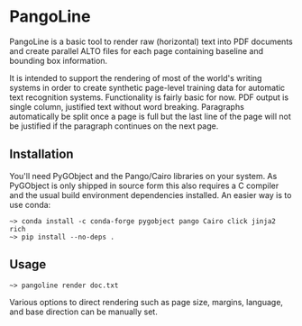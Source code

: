 # PangoLine

PangoLine is a basic tool to render raw (horizontal) text into PDF documents
and create parallel ALTO files for each page containing baseline and bounding
box information. 

It is intended to support the rendering of most of the world's writing systems
in order to create synthetic page-level training data for automatic text
recognition systems. Functionality is fairly basic for now. PDF output is
single column, justified text without word breaking. Paragraphs automatically
be split once a page is full but the last line of the page will not be
justified if the paragraph continues on the next page.

## Installation

You'll need PyGObject and the Pango/Cairo libraries on your system. As
PyGObject is only shipped in source form this also requires a C compiler and
the usual build environment dependencies installed. An easier way is to use conda:

    ~> conda install -c conda-forge pygobject pango Cairo click jinja2 rich
    ~> pip install --no-deps .

## Usage

    ~> pangoline render doc.txt

Various options to direct rendering such as page size, margins, language, and
base direction can be manually set.
